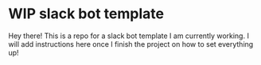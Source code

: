 # WIP slack bot template
Hey there! This is a repo for a slack bot template I am currently working. I will add instructions here once I finish the project on how to set everything up!